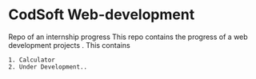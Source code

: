 # CodSoft Web-development
Repo of an internship progress
This repo contains the progress of a web development projects . This contains 

    1. Calculator 
    2. Under Development..
